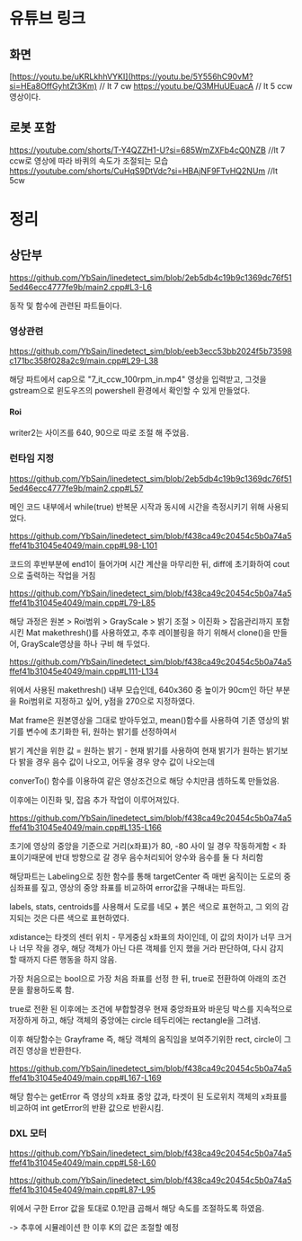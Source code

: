 # 유튜브 링크 
## 화면

[https://youtu.be/uKRLkhhVYKI](https://youtu.be/5Y556hC90vM?si=HEa8OffGyhtZt3Km)
// lt 7 cw 
https://youtu.be/Q3MHuUEuacA
// lt 5 ccw 영상이다.

## 로봇 포함

https://youtube.com/shorts/T-Y4QZZH1-U?si=685WmZXFb4cQ0NZB
//lt 7 ccw로 영상에 따라 바퀴의 속도가 조절되는 모습
https://youtube.com/shorts/CuHqS9DtVdc?si=HBAjNF9FTvHQ2NUm
//lt 5cw
# 정리

## 상단부

https://github.com/YbSain/linedetect_sim/blob/2eb5db4c19b9c1369dc76f515ed46ecc4777fe9b/main2.cpp#L3-L6


동작 및 함수에 관련된 파트들이다.

### 영상관련

https://github.com/YbSain/linedetect_sim/blob/eeb3ecc53bb2024f5b73598c171bc358f028a2c9/main.cpp#L29-L38


해당 파트에서 cap으로 "7_it_ccw_100rpm_in.mp4" 영상을 입력받고, 그것을 gstream으로 윈도우즈의 powershell 환경에서 확인할 수 있게 만들었다.

#### Roi

writer2는 사이즈를 640, 90으로 따로 조절 해 주었음.

### 런타임 지정

https://github.com/YbSain/linedetect_sim/blob/2eb5db4c19b9c1369dc76f515ed46ecc4777fe9b/main2.cpp#L57


메인 코드 내부에서 while(true) 반복문 시작과 동시에 시간을 측정시키기 위해 사용되었다.

https://github.com/YbSain/linedetect_sim/blob/f438ca49c20454c5b0a74a5ffef41b31045e4049/main.cpp#L98-L101


코드의 후반부분에  end1이 들어가며 시간 계산을 마무리한 뒤, diff에 초기화하여 cout으로 출력하는 작업을 거침

https://github.com/YbSain/linedetect_sim/blob/f438ca49c20454c5b0a74a5ffef41b31045e4049/main.cpp#L79-L85


해당 과정은 원본 > Roi범위 > GrayScale > 밝기 조절 > 이진화 > 잡음관리까지 포함시킨 Mat makethresh()를 사용하였고, 추후 레이블링을 하기 위해서 clone()을 만들어, GrayScale영상을 하나 구비 해 두었다.

https://github.com/YbSain/linedetect_sim/blob/f438ca49c20454c5b0a74a5ffef41b31045e4049/main.cpp#L111-L134

위에서 사용된 makethresh() 내부 모습인데, 640x360 중 높이가 90cm인 하단 부분을 Roi범위로 지정하고 싶어, y점을 270으로 지정하였다.

Mat frame은 원본영상을 그대로 받아두었고, mean()함수를 사용하여 기존 영상의 밝기를 변수에 초기화한 뒤, 원하는 밝기를 선정하여서

밝기 계산을 위한 값 = 원하는 밝기 - 현재 밝기를 사용하여 현재 밝기가 원하는 밝기보다 밝을 경우 음수 값이 나오고, 어두울 경우 양수 값이 나오는데

converTo() 함수를 이용하여 같은 영상조건으로 해당 수치만큼 셈하도록 만들었음.

이후에는 이진화 및, 잡음 추가 작업이 이루어져있다.

https://github.com/YbSain/linedetect_sim/blob/f438ca49c20454c5b0a74a5ffef41b31045e4049/main.cpp#L135-L166

초기에 영상의 중앙을 기준으로 거리(x좌표)가 80, -80 사이 일 경우 작동하게함 < 좌표이기때문에 반대 방향으로 갈 경우 음수처리되어 양수와 음수를 둘 다 처리함    

해당파트는 Labeling으로 칭한 함수를 통해 targetCenter 즉 매번 움직이는 도로의 중심좌표를 짚고, 영상의 중앙 좌표를 비교하여 error값을 구해내는 파트임.    

labels, stats, centroids를 사용해서 도로를 네모 + 붉은 색으로 표현하고, 그 외의 감지되는 것은 다른 색으로 표현하였다.

xdistance는 타겟의 센터 위치 - 무게중심 x좌표의 차이인데, 이 값의 차이가 너무 크거나 너무 작을 경우, 해당 객체가 아닌 다른 객체를 인지 했을 거라 판단하여, 다시 감지 할 때까지 다른 행동을 하지 않음.  

가장 처음으로는 bool으로 가장 처음 좌표를 선정 한 뒤, true로 전환하여 아래의 조건문을 활용하도록 함.    

true로 전환 된 이후에는 조건에 부합할경우 현재 중앙좌표와 바운딩 박스를 지속적으로 저장하게 하고, 해당 객체의 중앙에는 circle 테두리에는 rectangle을 그려냄.

이후 해당함수는 Grayframe 즉, 해당 객체의 움직임을 보여주기위한 rect, circle이 그려진 영상을 반환한다.

https://github.com/YbSain/linedetect_sim/blob/f438ca49c20454c5b0a74a5ffef41b31045e4049/main.cpp#L167-L169

해당 함수는 getError 즉 영상의 x좌표 중앙 값과, 타겟이 된 도로위치 객체의 x좌표를 비교하여 int getError의 반환 값으로 반환시킴.



### DXL 모터

https://github.com/YbSain/linedetect_sim/blob/f438ca49c20454c5b0a74a5ffef41b31045e4049/main.cpp#L58-L60

https://github.com/YbSain/linedetect_sim/blob/f438ca49c20454c5b0a74a5ffef41b31045e4049/main.cpp#L87-L95

위에서 구한 Error 값을 토대로 0.1만큼 곱해서 해당 속도를 조절하도록 하였음.

-> 추후에 시뮬레이션 한 이후 K의 값은 조절할 예정


